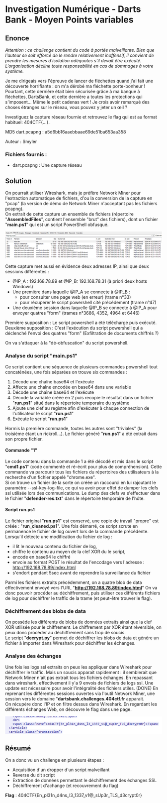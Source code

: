 # Investigation Numérique - Darts Bank - Moyen Points variables

## Enonce 

*Attention : ce challenge contient du code à portée malveillante. Bien que l'auteur se soit efforcé de le rendre relativement inoffensif, il convient de prendre les mesures d'isolation adéquates s'il devait être exécuté. L'organisation décline toute responsabilité en cas de dommages à votre système.*

Je me dirigeais vers l'épreuve de lancer de fléchettes quand j'ai fait une découverte horrifiante : on m'a dérobé ma fléchette porte-bonheur ! Pourtant, cette dernière était bien sécurisée grâce à ma banque à fléchettes, DartsBank, et cette dernière a toutes les protections qui s'imposent... Même le petit cadenas vert ! Je crois avoir remarqué des choses étranges sur le réseau, vous pouvez y jeter un œil ?

Investiguez la capture réseau fournie et retrouvez le flag qui est au format habituel: 404CTF{...}.
 
MD5 dart.pcapng : a5d6bb16aaebbaae69de51ba653aa358

Auteur : Smyler

### Fichiers fournis :

- dart.pcapng : Une capture réseau

## Solution

On pourrait utiliser Wireshark, mais je préfère Network Miner pour l'extraction automatique de fichiers, d'ou la conversion de la capture en "pcap" (la version de démo de Network Miner n'acceptant pas les fichiers pcapng).\
On extrait de cette capture un ensemble de fichiers (répertoire "**AssembledFiles**", contient l'ensemble "brut" des fichiers), dont un fichier "**main.ps1**" qui est un script PowerShell obfusqué.

![Fichiers extraits grace à Network Miner](wu_img/wu_files_nm.png)

Cette capture met aussi en évidence deux adresses IP, ainsi que deux sessions différentes :

- @IP_A : 192.168.78.89 et @IP_B: 192.168.78.31 (à priori deux hosts Windows)
- Une première dans laquelle @IP_A se connecte à @IP_B :
    - pour consulter une page web (en erreur) (trame n°33)
    - pour récuperer le script powershell cité précédement (trame n°47) 
- Une deuxième session dans laquelle @IP_B se connecte à @IP_A pour envoyer quatres "form" (trames n°3686, 4352, 4964 et 6446)

Première supposition : Le script powershell a été téléchargé puis exécuté.
Deuxième supposition : C'est l'exécution du script powershell qui a déclenché l'envoi des quatres "form" (Exfiltration de documents chiffrés ?)

On va s'attaquer à la "dé-obfuscation" du script powershell.

### Analyse du script "main.ps1"

Ce script contient une séquence de plusieurs commandes powershell tout concaténées, une fois séparées on trouve six commandes :

1. Décode une chaîne base64 et l'exécute
2. Affecte une chaîne encodée en base64 dans une variable
3. Décode une chaîne base64 et l'exécute
4. Décode la variable créée en 2 puis recopie le résultat dans un fichier "**run.ps1**" situé dans le répertoire temporaire du système
5. Ajoute une clef au registre afin d'exécuter à chaque connection de l'utilisateur le script "**run.ps1**"
6. Exécute le script "**run.ps1**"

Hormis la première commande, toutes les autres sont "triviales" (la troisième étant un rickroll...). Le fichier généré "**run.ps1**" a été extrait dans son propre fichier.

#### Commande "1"

Le code contenu dans la commande 1 a été décodé et mis dans le script "**cmd1.ps1**" (code commenté et ré-écrit pour plus de compréhension).
Cette commande va parcourir tous les fichiers du répertoires des utilisateurs à la recherche d'un fichier appelé "chrome.exe".\
Si on trouve un fichier de la sorte on créée un raccourci en lui rajoutant le paramètre --ssl-key-log-file, ce qui va avoir pour effet de dumper les clefs ssl utilisée lors des communications. Le dump des clefs va s'effectuer dans le fichier "**defender-res.txt**" dans le répertoire temporaire de l'hôte.

#### Script run.ps1

Le fichier original "**run.ps1**" est conservé, une copie de travail "propre" est créée : "**run_cleaned.ps1**".
Une fois démarré, ce script scrute en permanence le fichier de log ouvert lors de la commande précédente.
Lorsqu'il détecte une modification du fichier de log : 
- il lit le nouveau contenu du fichier de log, 
- chiffre le contenu au moyen de la clef XOR du le script,
- encode en base64 le chiffré
- envoie au format POST le résultat de l'encodage vers l'adresse : http://192.168.78.89/index.html
- s'endort pendant 5sec avant de reprendre la surveillance du fichier

Parmi les fichiers extraits précédemment, on a quatre blob de data effectivement envoyé vers l'URL "**http://192.168.78.89/index.html**"
On va donc pouvoir procéder au déchiffrement, puis utiliser ces différents fichiers de log pour déchiffrer le traffic de la trame (et peut-être trouver le flag).

### Déchiffrement des blobs de data

On possède les différents de blobs de données extraits ainsi que la clef XOR utilisée pour le chiffrement. Le chiffrement par XOR étant réversible, on peux donc procéder au déchiffrement sans trop de soucis.\
Le script "**decrypt.py**" permet de déchiffrer les blobs de data et génére un fichier à importer dans Wireshark pour déchiffrer les échanges.

### Analyse des échanges

Une fois les logs ssl extraits on peux les appliquer dans Wireshark pour déchiffrer le traffic.
Mais un soucis apparait rapidement : il semblerait que Network Miner n'ait pas extrait tous les fichiers échangés. En repassant dans wireshark, effectivement il y'a 9 envois de fichiers de logs ssl. Une update est nécessaire pour avoir l'intégralité des fichiers utiles. (DONE)
En reprenant les différentes sessions ouvertes via l'outil Network Miner, une session vers le domaine "**dartsbank.challenges.404ctf.fr** apparait.\
On récupère donc l'IP et on filtre dessus dans Wireshark.
En regardant les différents échanges Web, on découvre le flag dans une page.

![Flag](wu_img/flag.png)

## Résumé

On a donc vu un challenge en plusieurs étapes :
- Acquisition d'un dropper d'un script malveillant
- Reverse du dit script
- Extraction de données permettant le déchiffrement des échanges SSL
- Déchiffrement d'achange (et recouvrement du flag)

**Flag** : 404CTF{En_pl31n_d4ns_l3_1337_v1@_sUp3r_TLS_d3crypt0r}